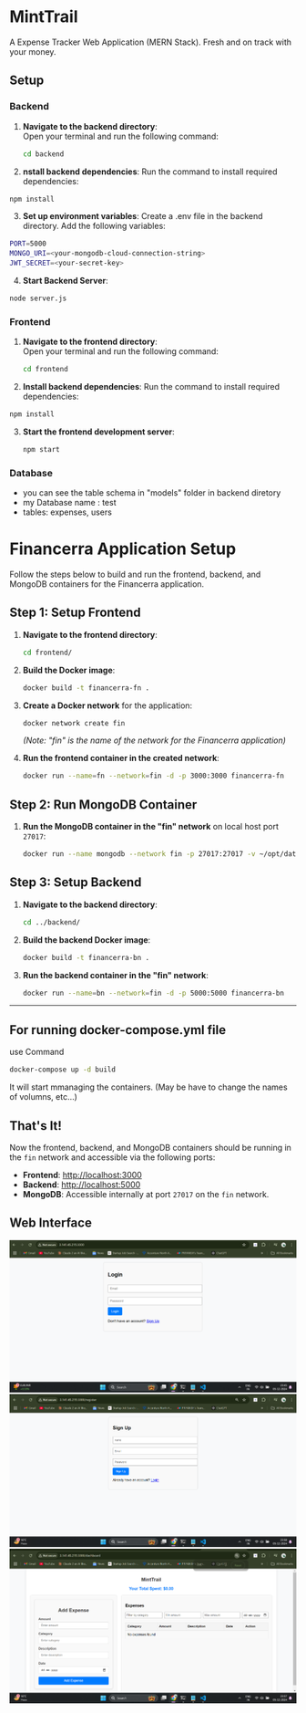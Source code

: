 # MintTrail
A Expense Tracker Web Application (MERN Stack).   Fresh and on track with your money.

## Setup  

### Backend  

1. **Navigate to the backend directory**:  
   Open your terminal and run the following command:
   ```bash
   cd backend
   ```
   
2. **nstall backend dependencies**:
Run the command to install required dependencies:

``` bash
npm install
```
3. **Set up environment variables**:
Create a .env file in the backend directory.
Add the following variables:
``` bash
PORT=5000
MONGO_URI=<your-mongodb-cloud-connection-string>
JWT_SECRET=<your-secret-key>
```
4. **Start Backend Server**:
```bash
node server.js
```


### Frontend

1. **Navigate to the frontend directory**:  
   Open your terminal and run the following command:
   ```bash
   cd frontend
   ```
   
2. **Install backend dependencies**:
Run the command to install required dependencies:

``` bash
npm install
```
3. **Start the frontend development server**:
   ``` bash
   npm start
   ```


### Database
- you can see the table schema in "models" folder in backend diretory
- my Database name : test
- tables: expenses, users



# Financerra Application Setup

Follow the steps below to build and run the frontend, backend, and MongoDB containers for the Financerra application.

## Step 1: Setup Frontend

1. **Navigate to the frontend directory**:
    ```bash
    cd frontend/
    ```

2. **Build the Docker image**:
    ```bash
    docker build -t financerra-fn .
    ```

3. **Create a Docker network** for the application:
    ```bash
    docker network create fin
    ```
    *(Note: "fin" is the name of the network for the Financerra application)*

4. **Run the frontend container in the created network**:
    ```bash
    docker run --name=fn --network=fin -d -p 3000:3000 financerra-fn
    ```

## Step 2: Run MongoDB Container

1. **Run the MongoDB container in the "fin" network** on local host port `27017`:
    ```bash
    docker run --name mongodb --network fin -p 27017:27017 -v ~/opt/data:/data/db -d mongo:latest
    ```

## Step 3: Setup Backend

1. **Navigate to the backend directory**:
    ```bash
    cd ../backend/
    ```

2. **Build the backend Docker image**:
    ```bash
    docker build -t financerra-bn .
    ```

3. **Run the backend container in the "fin" network**:
    ```bash
    docker run --name=bn --network=fin -d -p 5000:5000 financerra-bn
    ```

---


## For running docker-compose.yml file 
use Command
```bash
docker-compose up -d build
```
It will start mmanaging the containers. (May be have to change the names of volumns, etc...)
## That's It!

Now the frontend, backend, and MongoDB containers should be running in the `fin` network and accessible via the following ports:

- **Frontend**: [http://localhost:3000](http://localhost:3000)
- **Backend**: [http://localhost:5000](http://localhost:5000)
- **MongoDB**: Accessible internally at port `27017` on the `fin` network.




## Web Interface
![Login Page](Financerra.png)
![Register Page](signup.png)
![Dashboard](dashboard.png)




